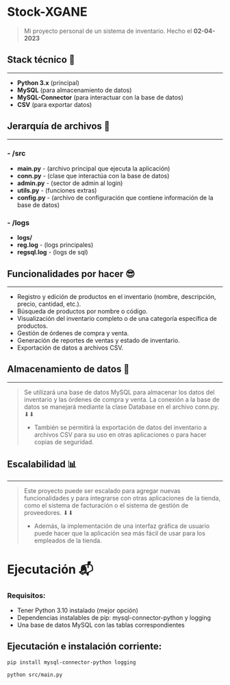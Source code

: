 # __Stock-XGANE__

> Mi proyecto personal de un sistema de inventario. Hecho el **02-04-2023**

## Stack técnico 🔨
***

* **Python 3.x** (principal)
* **MySQL** (para almacenamiento de datos)
* **MySQL-Connector** (para interactuar con la base de datos)
* **CSV** (para exportar datos)

## Jerarquía de archivos 📁
***
### - **/src**
* **main.py** - (archivo principal que ejecuta la aplicación)
* **conn.py** - (clase que interactúa con la base de datos)
* **admin.py** - (sector de admin al login)
* **utils.py** - (funciones extras)
* **config.py** - (archivo de configuración que contiene información de la base de datos)
### - **/logs**
* **logs/**
* **reg.log** - (logs principales)
* **regsql.log** - (logs de sql)

## Funcionalidades por hacer 😎
***

* Registro y edición de productos en el inventario (nombre, descripción, precio, cantidad, etc.).
* Búsqueda de productos por nombre o código.
* Visualización del inventario completo o de una categoría específica de productos.
* Gestión de órdenes de compra y venta.
* Generación de reportes de ventas y estado de inventario.
* Exportación de datos a archivos CSV.

## Almacenamiento de datos 🎲
***
> Se utilizará una base de datos MySQL para almacenar los datos del inventario y las órdenes de compra y venta. La conexión a la base de datos se manejará mediante la clase Database en el archivo conn.py. ⬇⬇
> * También se permitirá la exportación de datos del inventario a archivos CSV para su uso en otras aplicaciones o para hacer copias de seguridad.

## Escalabilidad 📊
***
> Este proyecto puede ser escalado para agregar nuevas funcionalidades y para integrarse con otras aplicaciones de la tienda, como el sistema de facturación o el sistema de gestión de proveedores. ⬇⬇ 
> * Además, la implementación de una interfaz gráfica de usuario puede hacer que la aplicación sea más fácil de usar para los empleados de la tienda.

# Ejecutación 📬

### Requisitos:
* Tener Python 3.10 instalado (mejor opción)
* Dependencias instalables de pip: mysql-connector-python y logging
* Una base de datos MySQL con las tablas correspondientes

## Ejecutación e instalación corriente:
```bash
pip install mysql-connector-python logging
```
```bash
python src/main.py
```